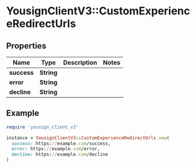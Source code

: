 # YousignClientV3::CustomExperienceRedirectUrls

## Properties

| Name | Type | Description | Notes |
| ---- | ---- | ----------- | ----- |
| **success** | **String** |  |  |
| **error** | **String** |  |  |
| **decline** | **String** |  |  |

## Example

```ruby
require 'yousign_client_v3'

instance = YousignClientV3::CustomExperienceRedirectUrls.new(
  success: https://example.com/success,
  error: https://example.com/error,
  decline: https://example.com/decline
)
```

